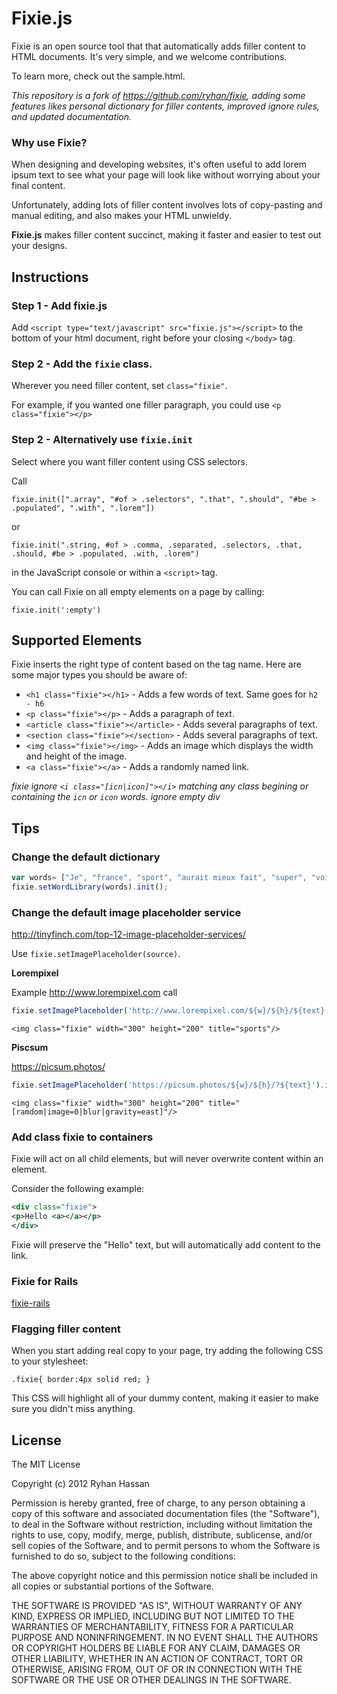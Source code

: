 # Fixie.js

Fixie is an open source tool that that automatically adds filler content to HTML documents. It's very simple, and we welcome contributions.

To learn more, check out the sample.html.

*This repository is a fork of https://github.com/ryhan/fixie, adding some features likes personal dictionary for filler contents, improved ignore rules, and updated documentation.*

### Why use Fixie?

When designing and developing websites, it's often useful to add lorem ipsum text to see what your page will look like without worrying about your final content.

Unfortunately, adding lots of filler content involves lots of copy-pasting and manual editing, and also makes your HTML unwieldy.

**Fixie.js** makes filler content succinct, making it faster and easier to test out your designs.

## Instructions

### Step 1 - Add fixie.js

Add `<script type="text/javascript" src="fixie.js"></script>` to the bottom of your html document, right before your closing `</body>` tag.

### Step 2 - Add the `fixie` class.

Wherever you need filler content, set `class="fixie"`.

For example, if you wanted one filler paragraph, you could use
`<p class="fixie"></p>`

### Step 2 - Alternatively use `fixie.init`

Select where you want filler content using CSS selectors.

Call
```
fixie.init([".array", "#of > .selectors", ".that", ".should", "#be > .populated", ".with", ".lorem"])
```
or
```
fixie.init(".string, #of > .comma, .separated, .selectors, .that, .should, #be > .populated, .with, .lorem")
```
in the JavaScript console or within a `<script>` tag.

You can call Fixie on all empty elements on a page by calling:
```
fixie.init(':empty')
```

## Supported Elements

Fixie inserts the right type of content based on the tag name. Here are some major types you should be aware of:

- `<h1 class="fixie"></h1>` - Adds a few words of text. Same goes for `h2 - h6`
- `<p class="fixie"></p>` - Adds a paragraph of text.
- `<article class="fixie"></article>` - Adds several paragraphs of text.
- `<section class="fixie"></section>` - Adds several paragraphs of text.
- `<img class="fixie"></img>` - Adds an image which displays the width and height of the image.
- `<a class="fixie"></a>` - Adds a randomly named link.

*fixie ignore `<i class="[icn|icon]"></i>` matching any class begining or containing the `icn` or `icon` words.*
*ignore empty div*

## Tips

### Change the default dictionary

```javascript
var words= ["Je", "france", "sport", "aurait mieux fait", "super", "voir", "plus", "Mister-graphX"];
fixie.setWordLibrary(words).init();
```

### Change the default image placeholder service

<http://tinyfinch.com/top-12-image-placeholder-services/>


Use `fixie.setImagePlaceholder(source)`.


**Lorempixel**

Example http://www.lorempixel.com call

```javascript
fixie.setImagePlaceholder('http://www.lorempixel.com/${w}/${h}/${text}').init();
```

`<img class="fixie" width="300" height="200" title="sports"/>`

**Piscsum**

https://picsum.photos/

```javascript
fixie.setImagePlaceholder('https://picsum.photos/${w}/${h}/?${text}').init();
```
`<img class="fixie" width="300" height="200" title="[ramdom|image=0|blur|gravity=east]"/>`


### Add class fixie to containers

Fixie will act on all child elements, but will never
overwrite content within an element.

Consider the following example:

```xml
<div class="fixie">
<p>Hello <a></a></p>
</div>
```
Fixie will preserve the "Hello" text, but will
automatically add content to the link.

### Fixie for Rails

[fixie-rails](https://github.com/csexton/fixie-rails)


### Flagging filler content

When you start adding real copy to your page, try adding the following CSS to your stylesheet:

`.fixie{ border:4px solid red; }`

This CSS will highlight all of your dummy content, making it easier to make sure you didn't miss anything.


## License

The MIT License

Copyright (c) 2012 Ryhan Hassan

Permission is hereby granted, free of charge, to any person obtaining a copy of this software and associated documentation files (the "Software"), to deal in the Software without restriction, including without limitation the rights to use, copy, modify, merge, publish, distribute, sublicense, and/or sell copies of the Software, and to permit persons to whom the Software is furnished to do so, subject to the following conditions:

The above copyright notice and this permission notice shall be included in all copies or substantial portions of the Software.

THE SOFTWARE IS PROVIDED "AS IS", WITHOUT WARRANTY OF ANY KIND, EXPRESS OR IMPLIED, INCLUDING BUT NOT LIMITED TO THE WARRANTIES OF MERCHANTABILITY, FITNESS FOR A PARTICULAR PURPOSE AND NONINFRINGEMENT. IN NO EVENT SHALL THE AUTHORS OR COPYRIGHT HOLDERS BE LIABLE FOR ANY CLAIM, DAMAGES OR OTHER LIABILITY, WHETHER IN AN ACTION OF CONTRACT, TORT OR OTHERWISE, ARISING FROM, OUT OF OR IN CONNECTION WITH THE SOFTWARE OR THE USE OR OTHER DEALINGS IN THE SOFTWARE.

